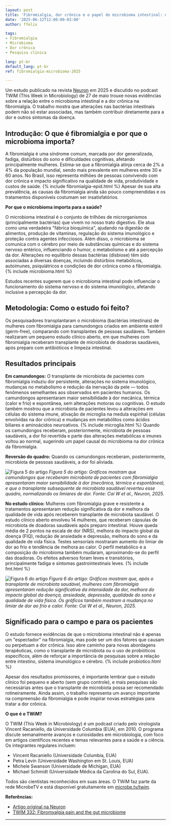 ```yaml
---
layout: post
title: 'Fibromialgia, dor crônica e o papel do microbioma intestinal: novos achados de 2025'
date: '2025-06-12T12:00:00-03:00'
author: ffelix

tags:
- Fibromialgia
- Microbioma
- Dor crônica
- Pesquisa clínica

lang: pt-br
default_lang: pt-br
ref: fibromialgia-microbioma-2025

---
```


Um estudo publicado na revista [Neuron](https://doi.org/10.1016/j.neuron.2025.03.032) em 2025 e discutido no podcast TWIM (This Week in Microbiology) de 27 de maio trouxe novas evidências sobre a relação entre o microbioma intestinal e a dor crônica na fibromialgia. O trabalho mostra que alterações nas bactérias intestinais podem não só estar associadas, mas também contribuir diretamente para a dor e outros sintomas da doença.
<!--more-->

## Introdução: O que é fibromialgia e por que o microbioma importa?

A fibromialgia é uma síndrome comum, marcada por dor generalizada, fadiga, distúrbios do sono e dificuldades cognitivas, afetando principalmente mulheres. Estima-se que a fibromialgia atinja cerca de 2% a 4% da população mundial, sendo mais prevalente em mulheres entre 30 e 60 anos. No Brasil, isso representa milhões de pessoas convivendo com dor crônica e impacto significativo na qualidade de vida, produtividade e custos de saúde. {% include fibromialgia-epid.html %} Apesar de sua alta prevalência, as causas da fibromialgia ainda são pouco compreendidas e os tratamentos disponíveis costumam ser insatisfatórios.

**Por que o microbioma importa para a saúde?**

O microbioma intestinal é o conjunto de trilhões de microrganismos (principalmente bactérias) que vivem no nosso trato digestivo. Ele atua como uma verdadeira "fábrica bioquímica", ajudando na digestão de alimentos, produção de vitaminas, regulação do sistema imunológico e proteção contra agentes infecciosos. Além disso, o microbioma se comunica com o cérebro por meio de substâncias químicas e do sistema nervoso entérico, influenciando o humor, o metabolismo e até a percepção da dor. Alterações no equilíbrio dessas bactérias (disbiose) têm sido associadas a diversas doenças, incluindo distúrbios metabólicos, autoimunes, psiquiátricos e condições de dor crônica como a fibromialgia. {% include microbioma.html %}

Estudos recentes sugerem que o microbioma intestinal pode influenciar o funcionamento do sistema nervoso e do sistema imunológico, afetando inclusive a percepção da dor.

## Metodologia: Como o estudo foi feito?

Os pesquisadores transplantaram o microbioma (bactérias intestinais) de mulheres com fibromialgia para camundongos criados em ambiente estéril (germ-free), comparando com transplantes de pessoas saudáveis. Também realizaram um pequeno estudo clínico aberto, em que mulheres com fibromialgia receberam transplante de microbiota de doadoras saudáveis, após preparo com antibióticos e limpeza intestinal.

## Resultados principais

**Em camundongos:** O transplante de microbiota de pacientes com fibromialgia induziu dor persistente, alterações no sistema imunológico, mudanças no metabolismo e redução da inervação da pele — todos fenômenos semelhantes aos observados em pacientes humanos. Os camundongos apresentaram maior sensibilidade à dor mecânica, térmica (calor e frio) e espontânea, sem alterações motoras ou cognitivas. O estudo também mostrou que a microbiota de pacientes levou a alterações em células do sistema imune, ativação de microglia na medula espinhal (células envolvidas na dor crônica) e mudanças em metabólitos como ácidos biliares e aminoácidos neuroativos. {% include microglia.html %} Quando os camundongos receberam, posteriormente, microbiota de pessoas saudáveis, a dor foi revertida e parte das alterações metabólicas e imunes voltou ao normal, sugerindo um papel causal do microbioma na dor crônica da fibromialgia.

**Reversão do quadro:** Quando os camundongos receberam, posteriormente, microbiota de pessoas saudáveis, a dor foi aliviada.

![Figura 5 do artigo](https://www.cell.com/cms/10.1016/j.neuron.2025.03.032/asset/c4101b78-70b3-4e9b-84f1-25c59bce8c12/main.assets/gr5_lrg.jpg)
*Figura 5 do artigo: Gráficos mostram que camundongos que receberam microbiota de pacientes com fibromialgia apresentaram maior sensibilidade à dor (mecânica, térmica e espontânea), e que o transplante subsequente de microbiota saudável reverteu esse quadro, normalizando os limiares de dor. Fonte: Cai W et al., Neuron, 2025.*

**No estudo clínico:** Mulheres com fibromialgia grave e resistente a tratamentos apresentaram redução significativa da dor e melhora da qualidade de vida após receberem transplante de microbiota saudável. O estudo clínico aberto envolveu 14 mulheres, que receberam cápsulas de microbiota de doadoras saudáveis após preparo intestinal. Houve queda média de 2 pontos na escala de dor (NRS), melhora do impacto global da doença (FIQ), redução de ansiedade e depressão, melhora do sono e da qualidade de vida física. Testes sensoriais mostraram aumento do limiar de dor ao frio e tendência de melhora ao calor. O perfil metabólico e a composição do microbioma também mudaram, aproximando-se do perfil das doadoras. Os efeitos adversos foram leves e transitórios, principalmente fadiga e sintomas gastrointestinais leves. {% include fmt.html %}

![Figura 6 do artigo](https://www.cell.com/cms/10.1016/j.neuron.2025.03.032/asset/86701a65-abed-49f6-9c26-9a92e9d705fc/main.assets/gr6_lrg.jpg)
*Figura 6 do artigo: Gráficos mostram que, após o transplante de microbiota saudável, mulheres com fibromialgia apresentaram redução significativa da intensidade da dor, melhora do impacto global da doença, ansiedade, depressão, qualidade do sono e qualidade de vida física. Os gráficos também mostram a mudança no limiar de dor ao frio e calor. Fonte: Cai W et al., Neuron, 2025.*

## Significado para o campo e para os pacientes

O estudo fornece evidências de que o microbioma intestinal não é apenas um "espectador" na fibromialgia, mas pode ser um dos fatores que causam ou perpetuam a dor crônica. Isso abre caminho para novas abordagens terapêuticas, como o transplante de microbiota ou o uso de probióticos específicos, além de reforçar a importância de pesquisas sobre a relação entre intestino, sistema imunológico e cérebro. {% include probiotico.html %}

Apesar dos resultados promissores, é importante lembrar que o estudo clínico foi pequeno e aberto (sem grupo controle), e mais pesquisas são necessárias antes que o transplante de microbiota possa ser recomendado rotineiramente. Ainda assim, o trabalho representa um avanço importante na compreensão da fibromialgia e pode inspirar novas estratégias para tratar a dor crônica.

**O que é o TWiM?**

O TWiM (This Week in Microbiology) é um podcast criado pelo virologista Vincent Racaniello, da Universidade Columbia (EUA), em 2010. O programa discute semanalmente avanços e curiosidades em microbiologia, com foco em artigos científicos recentes e temas relevantes para a saúde e a ciência. Os integrantes regulares incluem:

- Vincent Racaniello (Universidade Columbia, EUA)
- Petra Levin (Universidade Washington em St. Louis, EUA)
- Michele Swanson (Universidade de Michigan, EUA)
- Michael Schmidt (Universidade Médica da Carolina do Sul, EUA).

Todos são cientistas reconhecidos em suas áreas. O TWiM faz parte da rede MicrobeTV e está disponível gratuitamente em [microbe.tv/twim](https://www.microbe.tv/twim/).

**Referências:**

- [Artigo original na Neuron](https://doi.org/10.1016/j.neuron.2025.03.032)
- [TWIM 332: Fibromyalgia pain and the gut microbiome](https://www.microbe.tv/twim/twim-332/)

---
